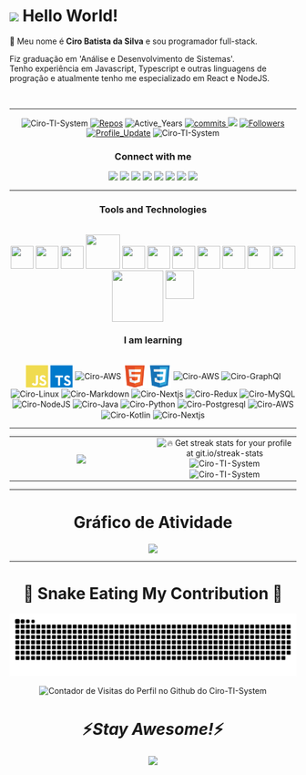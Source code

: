 <h1><img src="https://media.giphy.com/media/hvRJCLFzcasrR4ia7z/giphy.gif" width="25px"> Hello World!</h1>

<p>🚀 Meu nome é <strong>Ciro Batista da Silva</strong> e sou programador full-stack.</p> 
<p>Fiz graduação em 'Análise e Desenvolvimento de Sistemas'.<br>
Tenho experiência em Javascript, Typescript e outras linguagens de progração e atualmente tenho me especializado em React e NodeJS.</p>
<br>
<hr>

<p align="center"> 
    <img src="https://komarev.com/ghpvc/?username=Ciro-TI-System" alt="Ciro-TI-System"/>       
    <a href="https://github.com/Ciro-TI-System?tab=repositories" target="_blank"><img src="https://badges.pufler.dev/repos/Ciro-TI-System" alt="Repos"/></a>
    <img src="https://badges.pufler.dev/years/Ciro-TI-System" alt="Active_Years"/>  
    <a href="https://github.com/Ciro-TI-System/Ciro-TI-System" target="_blank"><img src="https://badges.pufler.dev/commits/monthly/Ciro-TI-System" alt="commits"/>
    <a href="https://github.com/Ciro-TI-System/Ciro-TI-System/pulse" alt="Activity"><img src="https://img.shields.io/github/commit-activity/m/Ciro-TI-System/Ciro-TI-System" /></a>
    <a href="https://github.com/Ciro-TI-System?tab=followers"><img alt="Followers" src="https://img.shields.io/github/followers/Ciro-TI-System?color=4C1&logo=github"></a>
    <a href="https://github.com/Ciro-TI-System/Ciro-TI-System" target="_blank"><img alt="Profile_Update" src="https://img.shields.io/github/last-commit/Ciro-TI-System/Ciro-TI-System?label=Profile%20update&style=fflat-square"></a>
    <img src="https://badges.pufler.dev/gists/Ciro-TI-System" alt="Ciro-TI-System"/>    
</p> 

<div align="center"> 
  <h3> Connect with me </h3>
  <a href="mailto:cirofight@gmail.com"><img src="https://img.shields.io/badge/-Gmail-%23333?style=for-the-badge&logo=gmail&logoColor=white" target="_blank"></a>
  <a href="mailto:cirobatista.cbs2020ti@outlook.com"><img src="https://img.shields.io/badge/Microsoft_Outlook-0078D4?style=for-the-badge&logo=microsoft-outlook&logoColor=white" target="_blank"></a>
  <a href="https://www.youtube.com/channel/" target="_blank"><img src="https://img.shields.io/badge/YouTube-FF0000?style=for-the-badge&logo=youtube&logoColor=white" target="_blank"></a>
  <a href="https://instagram.com/cirobatistadasilva/" target="_blank"><img src="https://img.shields.io/badge/-Instagram-%23E4405F?style=for-the-badge&logo=instagram&logoColor=white" target="_blank"></a>
  <a href="https://www.twitch.tv/" target="_blank"><img src="https://img.shields.io/badge/Twitch-9146FF?style=for-the-badge&logo=twitch&logoColor=white" target="_blank"></a>
  <a href="https://discord.gg/" target="_blank"><img src="https://img.shields.io/badge/Discord-7289DA?style=for-the-badge&logo=discord&logoColor=white" target="_blank"></a>
  <a href="https://www.linkedin.com/in/ciro-batista-da-silva-8b6838205/" target="_blank"><img src="https://img.shields.io/badge/-LinkedIn-%230077B5?style=for-the-badge&logo=linkedin&logoColor=white" 
   target="_blank"></a>
  <a href="https://twitter.com/CiroSilva2020" target="_blank"><img src="https://img.shields.io/badge/-Twitter-%230077B5?style=for-the-badge&logo=Twitter&logoColor=white" target="_blank"></a>

<hr>

### Tools and Technologies
<div style="display: inline_block"><br>
<img src="https://cdn.jsdelivr.net/gh/devicons/devicon/icons/git/git-original.svg" width="40" height="40"/> <img src="https://cdn.jsdelivr.net/gh/devicons/devicon/icons/bootstrap/bootstrap-original.svg" width="40" height="40"/> <img src="https://cdn.jsdelivr.net/gh/devicons/devicon/icons/docker/docker-original.svg" width="40" height="40"/> <img 
src="https://techstack-generator.vercel.app/github-icon.svg" width="60" height="60"/> <img 
src="https://cdn.jsdelivr.net/gh/devicons/devicon/icons/figma/figma-original.svg" width="40" height="40"/> <img 
src="https://cdn.jsdelivr.net/gh/devicons/devicon/icons/npm/npm-original-wordmark.svg" width="40" height="40"/> <img 
src="https://cdn.jsdelivr.net/gh/devicons/devicon/icons/tailwindcss/tailwindcss-original.svg" width="40" height="40"/> <img
src="https://cdn.jsdelivr.net/gh/devicons/devicon/icons/yarn/yarn-original.svg" width="40" height="40"/> <img 
src="https://cdn.jsdelivr.net/gh/devicons/devicon/icons/spring/spring-original.svg" width="40" height="40"/> <img
src="https://cdn.jsdelivr.net/gh/devicons/devicon/icons/electron/electron-original.svg" width="40" height="40"/> <img                                                                                           src="https://cdn.jsdelivr.net/gh/devicons/devicon/icons/intellij/intellij-original.svg" width="40" height="40"/> <img 
src="https://techstack-generator.vercel.app/restapi-icon.svg" width="90" height="90" align="top"/> <img
src="https://skillicons.dev/icons?i=maven&theme=light" width="50" height="50" align=""/>
</div>
  
### I am learning
<div style="display: inline_block"><br>
  <img align="center" alt="Ciro-Js" height="40" width="40" src="https://raw.githubusercontent.com/devicons/devicon/master/icons/javascript/javascript-plain.svg">
  <img align="center" alt="Ciro-Ts" height="40" width="40" src="https://raw.githubusercontent.com/devicons/devicon/master/icons/typescript/typescript-plain.svg">
  <img align="center" alt="Ciro-AWS" height="60" width="60" src="https://techstack-generator.vercel.app/react-icon.svg" />
  <img align="center" alt="Ciro-HTML" height="40" width="40" src="https://raw.githubusercontent.com/devicons/devicon/master/icons/html5/html5-original.svg">
  <img align="center" alt="Ciro-CSS" height="40" width="40" src="https://raw.githubusercontent.com/devicons/devicon/master/icons/css3/css3-original.svg">
  <img align="center" alt="Ciro-AWS" height="60" width="60" src="https://techstack-generator.vercel.app/csharp-icon.svg" />
  <img align="center" alt="Ciro-GraphQl" height="40" width="40" src="https://cdn.jsdelivr.net/gh/devicons/devicon/icons/graphql/graphql-plain.svg" />
  <img align="center" alt="Ciro-Linux" height="40" width="40" src="https://cdn.jsdelivr.net/gh/devicons/devicon/icons/linux/linux-original.svg" />
  <img align="center" alt="Ciro-Markdown" height="40" width="40" src="https://cdn.jsdelivr.net/gh/devicons/devicon/icons/markdown/markdown-original.svg" />
  <img align="center" alt="Ciro-Nextjs" height="40" width="40" src="https://cdn.jsdelivr.net/gh/devicons/devicon/icons/nextjs/nextjs-original.svg" />
  <img align="center" alt="Ciro-Redux" height="40" width="40" src="https://cdn.jsdelivr.net/gh/devicons/devicon/icons/redux/redux-original.svg" />
  <img align="center" alt="Ciro-MySQL" height="60" width="60" src="https://techstack-generator.vercel.app/mysql-icon.svg" />
  <img align="center" alt="Ciro-NodeJS" height="40" width="40" src="https://cdn.jsdelivr.net/gh/devicons/devicon/icons/nodejs/nodejs-original.svg" />
  <img align="center" alt="Ciro-Java" height="60" width="60" src="https://techstack-generator.vercel.app/java-icon.svg" />
  <img align="center" alt="Ciro-Python" height="60" width="60" src="https://techstack-generator.vercel.app/python-icon.svg" />
  <img align="center" alt="Ciro-Postgresql" height="40" width="40" src="https://cdn.jsdelivr.net/gh/devicons/devicon/icons/postgresql/postgresql-original.svg" />
  <img align="center" alt="Ciro-AWS" height="60" width="60" src="https://techstack-generator.vercel.app/aws-icon.svg" />
  <img align="center" alt="Ciro-Kotlin" height="40" width="40" src="https://cdn.jsdelivr.net/gh/devicons/devicon/icons/kotlin/kotlin-original.svg" />
  <img align="center" alt="Ciro-Nextjs" height="40" width="40" src="https://cdn.jsdelivr.net/gh/devicons/devicon/icons/angularjs/angularjs-original.svg" />
  
    
</div>

<hr>

<table border="0">
<tr border="0">
<td width="50%" align="center">
<img  align="center"  src="https://github-readme-stats.anuraghazra1.vercel.app/api/top-langs/?username=Ciro-TI-System&theme=dracula&langs_count=10"/>
</td>

<td width="50%" align="center" display="flex" >
<img  align="center" alt="🔥 Get streak stats for your profile at git.io/streak-stats" src="https://github-readme-streak-stats.herokuapp.com/?user=Ciro-TI-System&theme=dracula" />

<img  align="center" alt="Ciro-TI-System" src="https://github-readme-stats.anuraghazra1.vercel.app/api?username=Ciro-TI-System&show_icons=true&include_all_commits=true&theme=dracula" />

<img  align="center" alt="Ciro-TI-System" src="http://github-profile-summary-cards.vercel.app/api/cards/profile-details?username=Ciro-TI-System&theme=dracula" />
</td>

</tr>
</table>

<hr> 

<h1 align="center"> Gráfico de Atividade </h1>
<img align="center" src="https://github-readme-activity-graph.vercel.app/graph?username=Ciro-TI-System&theme=tokyo-night&hide_border=true&show_icons=true&custom_title=Grafico%20de%20Contribuicao" />

<hr>


<h1 align="center"> 🐍 Snake Eating My Contribution 🐍 </h1>

![snake gif](https://github.com/Ciro-TI-System/Ciro-TI-System/blob/output/github-contribution-grid-snake-dark.svg)


<div align="center">
  <img src="https://profile-counter.glitch.me/Ciro-TI-System/count.svg" alt="Contador de Visitas do Perfil no Github do Ciro-TI-System" height="40px" />
</div>

<h1 align='center'>⚡️<i>Stay Awesome!</i>⚡️</h1>

<p align="center">
 <a href="https://github.com/Ciro-TI-System/Ciro-TI-System/blob/main/LICENSE">
  <img src="https://img.shields.io/static/v1.svg?style=for-the-badge&label=License&message=MIT&logoColor=d9e0ee&colorA=363a4f&colorB=b7bdf8"/>
 </a>
</p>
